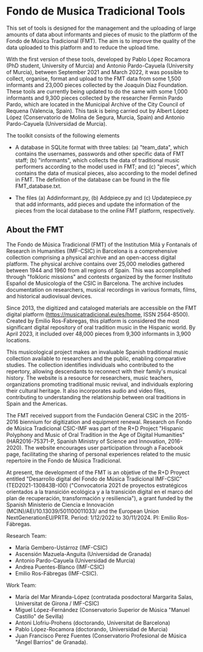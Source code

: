 # Fondo de Musica Tradicional Tools

This set of tools is designed for the management and the uploading of large amounts of data about informants and pieces of music to the platform of the Fondo de Música Tradicional (FMT). The aim is to improve the quality of the data uploaded to this platform and to reduce the upload time.

With the first version of these tools, developed by Pablo López Rocamora (PhD student, University of Murcia) and Antonio Pardo-Cayuela (University of Murcia), between September 2021 and March 2022, it was possible to collect, organise, format and upload to the FMT data from some 1,500 informants and 23,000 pieces collected by the Joaquín Díaz Foundation. These tools are currently being updated to do the same with some 1,000 informants and 9,300 pieces collected by the researcher Fermín Pardo Pardo, which are located in the Municipal Archive of the City Council of Requena (Valencia, Spain). This task is being carried out by Albert López López (Conservatorio de Molina de Segura, Murcia, Spain) and Antonio Pardo-Cayuela (Universidad de Murcia).

The toolkit consists of the following elements

- A database in SQLite format with three tables: (a) "team_data", which contains the usernames, passwords and other specific data of FMT staff; (b) "informants", which collects the data of traditional music performers according to the model used in FMT; and (c) "pieces", which contains the data of musical pieces, also according to the model defined in FMT. The definition of the database can be found in the file FMT_database.txt.

- The files (a) Addinformant.py, (b) Addpiece.py and (c) Updatepiece.py that add informants, add pieces and update the information of the pieces from the local database to the online FMT platform, respectively. 
 
## About the FMT

The Fondo de Música Tradicional (FMT) of the Institution Milá y Fontanals of Research in Humanities (IMF-CSIC) in Barcelona is a comprehensive collection comprising a physical archive and an open-access digital platform. The physical archive contains over 25,000 melodies gathered between 1944 and 1960 from all regions of Spain. This was accomplished through "folkloric missions" and contests organized by the former Instituto Español de Musicología of the CSIC in Barcelona. The archive includes documentation on researchers, musical recordings in various formats, films, and historical audiovisual devices.

Since 2013, the digitized and cataloged materials are accessible on the FMT digital platform (https://musicatradicional.eu/es/home, ISSN 2564-8500). Created by Emilio Ros-Fabregas, this platform is considered the most significant digital repository of oral tradition music in the Hispanic world. By April 2023, it included over 48,000 pieces from 9,300 informants in 3,900 locations.

This musicological project makes an invaluable Spanish traditional music collection available to researchers and the public, enabling comparative studies. The collection identifies individuals who contributed to the repertory, allowing descendants to reconnect with their family's musical history. The website is a resource for researchers, music teachers, organizations promoting traditional music revival, and individuals exploring their cultural heritage. It also incorporates audio and video files, contributing to understanding the relationship between oral traditions in Spain and the Americas.

The FMT received support from the Fundación General CSIC in the 2015-2016 biennium for digitization and equipment renewal. Research on Fondo de Música Tradicional CSIC-IMF was part of the R+D Project "Hispanic Polyphony and Music of Oral Tradition in the Age of Digital Humanities" (HAR2016-75371-P, Spanish Ministry of Science and Innovation, 2016-2020). The website encourages user participation through a Facebook page, facilitating the sharing of personal experiences related to the music repertoire in the Fondo de Música Tradicional.

At present, the development of the FMT is an objetive of the R+D Proyect entitled "Desarrollo digital del Fondo de Música Tradicional IMF-CSIC" (TED2021-130843B-I00)  ("Convocatoria 2021 de proyectos estratégicos orientados a la transición ecológica y a la transición digital en el marco del plan de recuperación, transformación y resiliencia"), a grant funded by the Spanish Ministerio de Ciencia e Innovación (MCIN)/AEI/10.13039/501100011033/ and the European Union NextGenerationEU/PRTR. Period: 1/12/2022 to 30/11/2024. PI: Emilio Ros-Fábregas.

Research Team: 
- María Gembero-Ustárroz (IMF-CSIC)
- Ascensión Mazuela-Anguita (Universidad de Granada)
- Antonio Pardo-Cayuela (Universidad de Murcia)
- Andrea Puentes-Blanco (IMF-CSIC) 
- Emilio Ros-Fábregas (IMF-CSIC). 

Work Team: 
- María del Mar Miranda-López (contratada posdoctoral Margarita Salas, Universitat de Girona / IMF-CSIC)
- Miguel López-Fernández (Conservatorio Superior de Música "Manuel Castillo" de Sevilla)
- Antoni Llofriu-Prohens (doctorando, Universitat de Barcelona)
- Pablo López-Rocamora (doctorando, Universidad de Murcia)
- Juan Francisco Perez Fuentes (Conservatorio Profesional de Música "Ángel Barrios" de Granada). 


